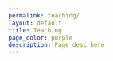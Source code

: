 ```yaml
---
permalink: teaching/
layout: default
title: Teaching
page_color: purple
description: Page desc here
---
```



